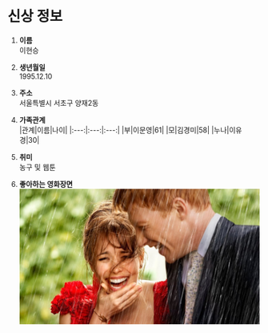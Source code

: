 # 신상 정보
1. __이름__   
   이현승

2. __생년월일__   
   1995.12.10

3. __주소__   
   서울특별시 서초구 양재2동

4. __가족관계__   
   |관계|이름|나이|
   |:---:|:---:|:---:|
   |부|이문영|61|
   |모|김경미|58|
   |누나|이유경|30|

5. __취미__   
   농구 및 웹툰

6. __좋아하는 영화장면__   
   ![어바웃타임](my-hs-project/../a.jpg)

